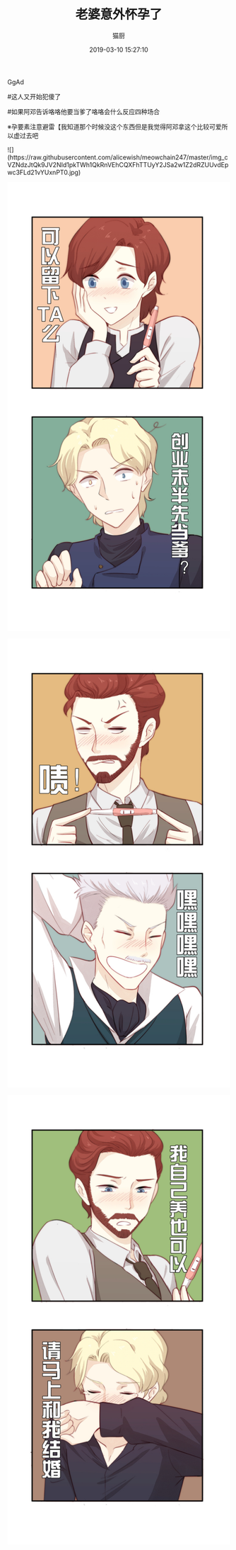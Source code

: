 ﻿---
layout: post
title: 老婆意外怀孕了
date: 2019-03-10 15:27:10
updated: 2019-03-10 15:27:10
comments: true
categories: [Photo]
tags: [ggad, 格邓]
author: "猫厨"
description: ""
toc: true
---

<p>GgAd</p> 
<p>#这人又开始犯傻了</p> 
<p>#如果阿邓告诉咯咯他要当爹了咯咯会什么反应四种场合</p> 
<p>※孕要素注意避雷【我知道那个时候没这个东西但是我觉得阿邓拿这个比较可爱所以虚过去吧<br /></p> 
![](https://raw.githubusercontent.com/alicewish/meowchain247/master/img_cVZNdzJtQk9JV2NId1pkTWh1QkRnVEhCQXFhTTUyY2JSa2w1Z2dRZUUvdEpwc3FLd21vYUxnPT0.jpg)

![](https://raw.githubusercontent.com/alicewish/meowchain247/master/img_cVZNdzJtQk9JV2NId1pkTWh1QkRnUUxBb1NqVlZpNU9mUkU0WkNnakwrV0F0OGgwS3BpNTNRPT0.jpg)

![](https://raw.githubusercontent.com/alicewish/meowchain247/master/img_cVZNdzJtQk9JV2NId1pkTWh1QkRnVC9kWjZ3MTZCVHUydkQxZ1pzaFo0QVlQMWJmcHFGQ2VnPT0.jpg)

![](https://raw.githubusercontent.com/alicewish/meowchain247/master/img_cVZNdzJtQk9JV2NId1pkTWh1QkRnVkxDVkE5ZHFwNVRSSjJXbWJnQS9QYVIwN25TMFVHSENRPT0.jpg)